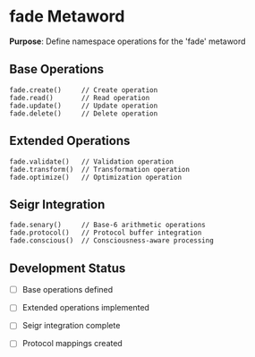 # fade Metaword

**Purpose**: Define namespace operations for the 'fade' metaword

## Base Operations

```hyphos
fade.create()     // Create operation
fade.read()       // Read operation  
fade.update()     // Update operation
fade.delete()     // Delete operation
```

## Extended Operations

```hyphos
fade.validate()   // Validation operation
fade.transform()  // Transformation operation
fade.optimize()   // Optimization operation
```

## Seigr Integration

```hyphos
fade.senary()     // Base-6 arithmetic operations
fade.protocol()   // Protocol buffer integration
fade.conscious()  // Consciousness-aware processing
```

## Development Status

- [ ] Base operations defined
- [ ] Extended operations implemented  
- [ ] Seigr integration complete
- [ ] Protocol mappings created

